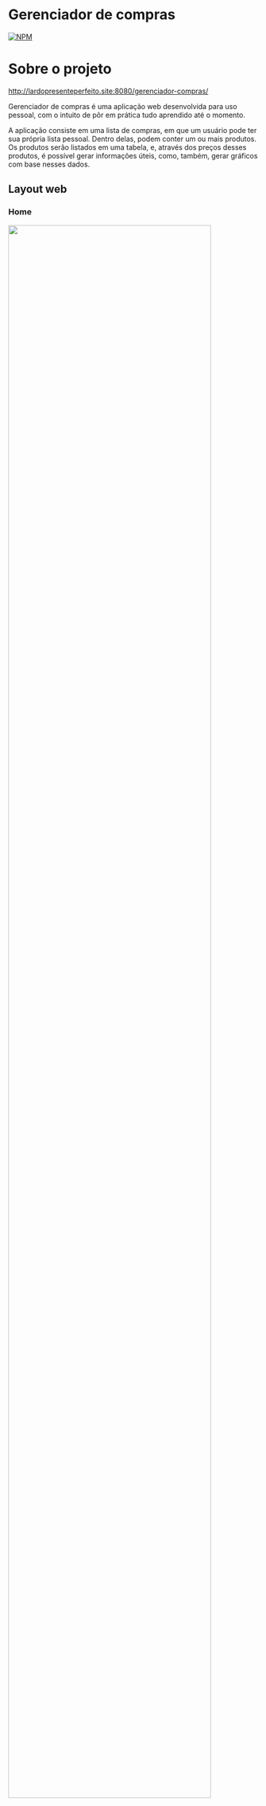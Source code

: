 # Gerenciador de compras
[![NPM](https://img.shields.io/npm/l/react)](https://github.com/Rayllanderson/gerenciador-compras/blob/master/LICENSE) 

# Sobre o projeto

http://lardopresenteperfeito.site:8080/gerenciador-compras/

Gerenciador de compras é uma aplicação web desenvolvida para uso pessoal, com o intuito de pôr em prática tudo aprendido até o momento.

A aplicação consiste em uma lista de compras, em que um usuário pode ter sua própria lista pessoal. Dentro delas, podem conter um ou mais produtos. 
Os produtos serão listados em uma tabela, e, através dos preços desses produtos, é possível gerar informações úteis, como, também, gerar gráficos com base nesses dados.

## Layout web

<h3> Home </h3>

<img src="https://github.com/Rayllanderson/assets/blob/master/gerenciador-compras/home.png" width="90%" height="90%" >

<h3> Tela de listas </h3>

<img src="https://github.com/Rayllanderson/assets/blob/master/gerenciador-compras/listas.png" width="90%" height="90%" >

<h3> Tela de produtos </h3>

<img src="https://github.com/Rayllanderson/assets/blob/master/gerenciador-compras/produtos.png" width="90%" height="90%" >

<h3> Estatísticas </h3>

<img src="https://github.com/Rayllanderson/assets/blob/master/gerenciador-compras/estatisticas_1.png" width="90%" height="90%" >

## Mobile

<h3> Tela de Account e Estatísticas</h3>

<img src="https://github.com/Rayllanderson/assets/blob/master/gerenciador-compras/account_m.jpeg" width="48%"/>  <img src="https://github.com/Rayllanderson/assets/blob/master/gerenciador-compras/estatistica_m.jpeg" width="48%"/>

<h3> Informações dos produtos e editando um produto </h3> 

<img src="https://github.com/Rayllanderson/assets/raw/master/gerenciador-compras/prod_m.jpeg" width="48%"/> <img src="https://github.com/Rayllanderson/assets/raw/master/gerenciador-compras/edit_m.jpeg" width="48%"/>

## Modelo conceitual
![Modelo Conceitual](https://github.com/Rayllanderson/assets/raw/master/gerenciador-compras/modelo_conceitual.jpeg)

# Tecnologias utilizadas
## Back end
- Java
- JDBC
- Servlet
## Front end
- JSP / HTML
- JQuery / JS
- Bootstrap / CSS
- Chart.js
- Bootstrap Table

## Implantação em produção
- Amazon AWS
- Banco de dados: MySQL

# Como executar o projeto

Pré-requisitos: Java 11, Apache tomcat 9

Download war: https://github.com/Rayllanderson/assets/blob/master/gerenciador-compras/gerenciador-compras.war

Após ter o java e o tomcat instalado, basta apenas fazer o deploy do war via tomcat, ou jogar o arquivo war para a pasta <i> apache-tomcat-9\webapps </i>

# Observações
Esta é uma versão 2.0. Para consultar a versão 1.0, <a href="https://github.com/Rayllanderson/gerenciador-compras/tree/master/v1.0"> clique aqui </a>

Sobre o frontend: O foco dessa versão foi implementar uma interface gráfica. Optei por usar jsp, html, css e javascript.
Importante ressaltar que meus conhecimentos sobre a parte frontend são bem básicos e muito limitados, 
possivelmente possui muitos erros e desorganização, que, se eu tivesse me dedicado para estudar um pouco mais sobre frontend, eu saberia trabalhar melhor.

Sobre o backend: Como dito acima, o foco foi a interface. Portanto, não alterei muito do backend em questões de implementações,
organizações, novas frameworks ou coisas do tipo. Apenas acoplei a servlet, implementei poucas funções novas e organizei minimamente. 
Em uma próxima versão, pretendo fazer um refactor geral do backend.

# Autor

Rayllanderson Gonçalves Rodrigues
